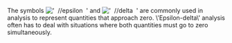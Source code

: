 The symbols
!['  //epsilon  '](../dictionary/equation_images/2660.1..png) and
!['  //delta  '](../dictionary/equation_images/2660.2..png) are commonly
used in analysis to represent quantities that approach zero.
\\'Epsilon-delta\\' analysis often has to deal with situations where
both quantities must go to zero simultaneously.

